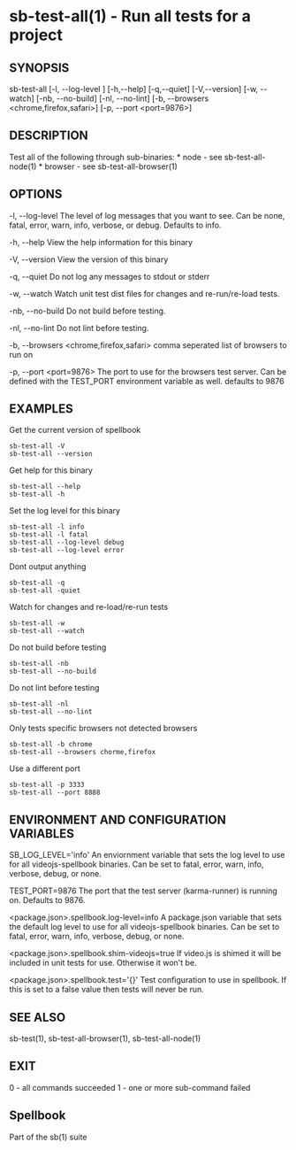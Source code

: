 # sb-test-all(1) - Run all tests for a project

## SYNOPSIS

  sb-test-all [-l, --log-level <level>] [-h,--help] [-q,--quiet] [-V,--version]
              [-w, --watch] [-nb, --no-build] [-nl, --no-lint]
              [-b, --browsers <chrome,firefox,safari>] [-p, --port <port=9876>]

## DESCRIPTION

  Test all of the following through sub-binaries:
    * node - see sb-test-all-node(1)
    * browser - see sb-test-all-browser(1)

## OPTIONS

  -l, --log-level <level>
    The level of log messages that you want to see. Can be none, fatal, error,
    warn, info, verbose, or debug. Defaults to info.

  -h, --help
    View the help information for this binary

  -V, --version
    View the version of this binary

  -q, --quiet
    Do not log any messages to stdout or stderr

  -w, --watch
    Watch unit test dist files for changes and re-run/re-load tests.

  -nb, --no-build
    Do not build before testing.

  -nl, --no-lint
    Do not lint before testing.

  -b, --browsers <chrome,firefox,safari>
    comma seperated list of browsers to run on

  -p, --port <port=9876>
    The port to use for the browsers test server. Can be defined with the
    TEST_PORT environment variable as well. defaults to 9876

## EXAMPLES

  Get the current version of spellbook

    sb-test-all -V
    sb-test-all --version

  Get help for this binary

    sb-test-all --help
    sb-test-all -h

  Set the log level for this binary

    sb-test-all -l info
    sb-test-all -l fatal
    sb-test-all --log-level debug
    sb-test-all --log-level error

  Dont output anything

    sb-test-all -q
    sb-test-all -quiet

  Watch for changes and re-load/re-run tests

    sb-test-all -w
    sb-test-all --watch

  Do not build before testing

    sb-test-all -nb
    sb-test-all --no-build

  Do not lint before testing

    sb-test-all -nl
    sb-test-all --no-lint

  Only tests specific browsers not detected browsers

    sb-test-all -b chrome
    sb-test-all --browsers chorme,firefox

  Use a different port

    sb-test-all -p 3333
    sb-test-all --port 8888

## ENVIRONMENT AND CONFIGURATION VARIABLES

  SB_LOG_LEVEL='info'
    An enviornment variable that sets the log level to use for all videojs-spellbook
    binaries. Can be set to fatal, error, warn, info, verbose, debug, or none.

  TEST_PORT=9876
    The port that the test server (karma-runner) is running on. Defaults to 9876.

  <package.json>.spellbook.log-level=info
    A package.json variable that sets the default log level to use for all videojs-spellbook
    binaries. Can be set to fatal, error, warn, info, verbose, debug, or none.

  <package.json>.spellbook.shim-videojs=true
    If video.js is shimed it will be included in unit tests for use. Otherwise it won't be.

  <package.json>.spellbook.test='{}'
    Test configuration to use in spellbook. If this is set to a false value
    then tests will never be run.

## SEE ALSO

  sb-test(1), sb-test-all-browser(1), sb-test-all-node(1)

## EXIT

  0 - all commands succeeded
  1 - one or more sub-command failed

## Spellbook

  Part of the sb(1) suite
